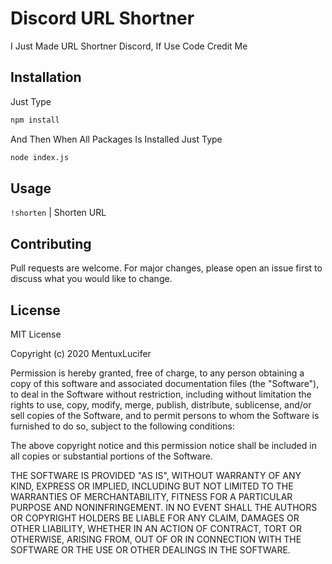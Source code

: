 # Discord URL Shortner

I Just Made URL Shortner Discord, If Use Code Credit Me

## Installation

Just Type

```bash
npm install
```
And Then When All Packages Is Installed Just Type

```bash
node index.js
```

## Usage

``!shorten`` | Shorten URL


## Contributing
Pull requests are welcome. For major changes, please open an issue first to discuss what you would like to change.

## License

MIT License

Copyright (c) 2020 MentuxLucifer

Permission is hereby granted, free of charge, to any person obtaining a copy
of this software and associated documentation files (the "Software"), to deal
in the Software without restriction, including without limitation the rights
to use, copy, modify, merge, publish, distribute, sublicense, and/or sell
copies of the Software, and to permit persons to whom the Software is
furnished to do so, subject to the following conditions:

The above copyright notice and this permission notice shall be included in all
copies or substantial portions of the Software.

THE SOFTWARE IS PROVIDED "AS IS", WITHOUT WARRANTY OF ANY KIND, EXPRESS OR
IMPLIED, INCLUDING BUT NOT LIMITED TO THE WARRANTIES OF MERCHANTABILITY,
FITNESS FOR A PARTICULAR PURPOSE AND NONINFRINGEMENT. IN NO EVENT SHALL THE
AUTHORS OR COPYRIGHT HOLDERS BE LIABLE FOR ANY CLAIM, DAMAGES OR OTHER
LIABILITY, WHETHER IN AN ACTION OF CONTRACT, TORT OR OTHERWISE, ARISING FROM,
OUT OF OR IN CONNECTION WITH THE SOFTWARE OR THE USE OR OTHER DEALINGS IN THE
SOFTWARE.
